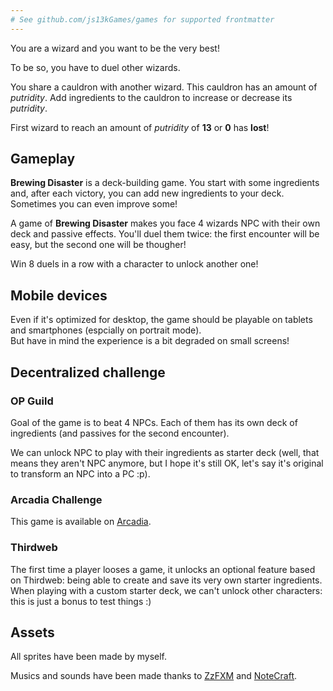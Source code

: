 ```yaml
---
# See github.com/js13kGames/games for supported frontmatter
---
```

You are a wizard and you want to be the very best!

To be so, you have to duel other wizards.

You share a cauldron with another wizard.
This cauldron has an amount of _putridity_.
Add ingredients to the cauldron to increase or decrease its _putridity_.

First wizard to reach an amount of _putridity_ of **13** or **0** has **lost**!

## Gameplay

__Brewing Disaster__ is a deck-building game. You start with some ingredients and, after each victory, you can add new ingredients to your deck. Sometimes you can even improve some!

A game of __Brewing Disaster__  makes you face 4 wizards NPC with their own deck and passive effects. You'll duel them twice: the first encounter will be easy, but the second one will be thougher!

Win 8 duels in a row with a character to unlock another one!

## Mobile devices

Even if it's optimized for desktop, the game should be playable on tablets and smartphones (espcially on portrait mode).  
But have in mind the experience is a bit degraded on small screens!

## Decentralized challenge

### OP Guild 

Goal of the game is to beat 4 NPCs. Each of them has its own deck of ingredients (and passives for the second encounter).

We can unlock NPC to play with their ingredients as starter deck (well, that means they aren't NPC anymore, but I hope it's still OK, let's say it's original to transform an NPC into a PC :p).

### Arcadia Challenge

This game is available on [Arcadia](https://arcadia.fun/games/cda7cc2b-7acb-432a-aff2-121aa7358898/).

### Thirdweb

The first time a player looses a game, it unlocks an optional feature based on Thirdweb: being able to create and save its very own starter ingredients.
When playing with a custom starter deck, we can't unlock other characters: this is just a bonus to test things :)

## Assets

All sprites have been made by myself.

Musics and sounds have been made thanks to [ZzFXM](https://github.com/keithclark/ZzFXM) and [NoteCraft](https://killedbyapixel.github.io/NoteCraft/).